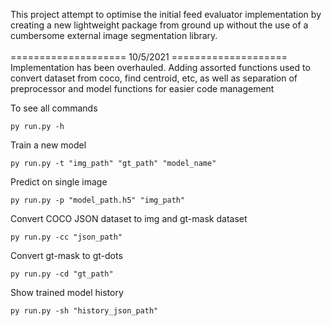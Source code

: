 This project attempt to optimise the initial feed evaluator implementation by creating a new lightweight package from ground up without the use of a cumbersome external image segmentation library.
<br>
<br>
==================== 10/5/2021 ====================<br>
Implementation has been overhauled. Adding assorted functions used to convert dataset from coco, find centroid, etc, as well as separation of preprocessor and model functions for easier code management


To see all commands
```
py run.py -h
```

Train a new model
```
py run.py -t "img_path" "gt_path" "model_name"
``` 

Predict on single image
```
py run.py -p "model_path.h5" "img_path"
```

Convert COCO JSON dataset to img and gt-mask dataset
```
py run.py -cc "json_path"
```

Convert gt-mask to gt-dots
```
py run.py -cd "gt_path"
```

Show trained model history
```
py run.py -sh "history_json_path"
```
